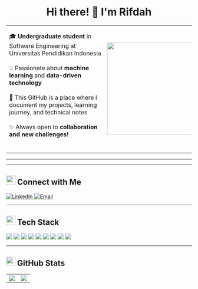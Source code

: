 <h1 align="center">Hi there! 👋 I'm Rifdah</h1>

<div align="center">
  <table>
    <tr>
      <td align="left">
        <div style="flex: 1; min-width: 250px;">
            <p>
              🎓 <strong>Undergraduate student</strong> in Software Engineering at Universitas Pendidikan Indonesia<br><br>
              💡 Passionate about <strong>machine learning</strong> and <strong>data-driven technology</strong><br><br>
              📁 This GitHub is a place where I document my projects, learning journey, and technical notes<br><br>
              ✨ Always open to <strong>collaboration and new challenges!</strong>
            </p>
          </div>
      </td>
      <td>
        <img src="https://media0.giphy.com/media/v1.Y2lkPTc5MGI3NjExMTl5cGs0bXVjeDVreHJjdXJtaGw1aWZ0MzVzbGViNmw3MG45bnlpdiZlcD12MV9pbnRlcm5hbF9naWZfYnlfaWQmY3Q9Zw/scZPhLqaVOM1qG4lT9/giphy.gif" width="250" />
      </td>
    </tr>
  </table>
</div>

---



---

<h2><img src="https://media.giphy.com/media/jnBXQKqLXGIUxBGGM9/giphy.gif" width="25"> Connect with Me</h2>

<p align="left">
  <a href="https://linkedin.com/in/www.linkedin.com/in/rifdahhr" target="_blank">
    <img src="https://img.shields.io/badge/LinkedIn-%230077B5.svg?style=for-the-badge&logo=linkedin&logoColor=white" alt="LinkedIn">
  </a>
  <a href="mailto:rifdahiparifdah@gmail.com">
    <img src="https://img.shields.io/badge/Email-D14836?style=for-the-badge&logo=gmail&logoColor=white" alt="Email">
  </a>
</p>

---

<h2><img src="https://media.giphy.com/media/QssGEmpkyEOhBCb7e1/giphy.gif" width="25"> Tech Stack</h2>

<p align="left">
  <img src="https://img.shields.io/badge/python-3670A0?style=flat-square&logo=python&logoColor=ffdd54" />
  <img src="https://img.shields.io/badge/Matplotlib-%23ffffff.svg?style=flat-square&logo=Matplotlib&logoColor=black" />
  <img src="https://img.shields.io/badge/Keras-%23D00000.svg?style=flat-square&logo=Keras&logoColor=white" />
  <img src="https://img.shields.io/badge/mlflow-%23d9ead3.svg?style=flat-square&logo=numpy&logoColor=blue" />
  <img src="https://img.shields.io/badge/numpy-%23013243.svg?style=flat-square&logo=numpy&logoColor=white" />
  <img src="https://img.shields.io/badge/pandas-%23150458.svg?style=flat-square&logo=pandas&logoColor=white" />
  <img src="https://img.shields.io/badge/Plotly-%233F4F75.svg?style=flat-square&logo=plotly&logoColor=white" />
  <img src="https://img.shields.io/badge/scikit--learn-%23F7931E.svg?style=flat-square&logo=scikit-learn&logoColor=white" />
  <img src="https://img.shields.io/badge/TensorFlow-%23FF6F00.svg?style=flat-square&logo=TensorFlow&logoColor=white" />
</p>

---

<h2><img src="https://media.giphy.com/media/iY8CRBdQXODJSCERIr/giphy.gif" width="25"> GitHub Stats</h2>

<div align="center">
  <table>
    <tr>
      <td>
        <img src="https://github-readme-stats.vercel.app/api?username=rifdahhhh&theme=dracula&hide_border=false&include_all_commits=false&count_private=false" />
      </td>
      <td>
        <img src="https://github-readme-stats.vercel.app/api/top-langs/?username=rifdahhhh&theme=dracula&hide_border=false&layout=compact" />
      </td>
    </tr>
  </table>
</div>
